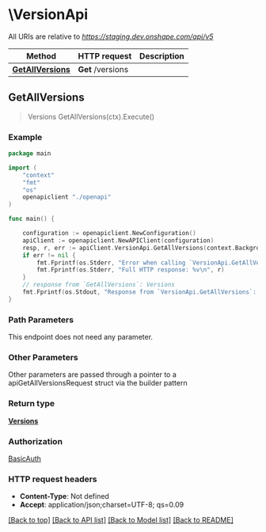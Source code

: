 # \VersionApi

All URIs are relative to *https://staging.dev.onshape.com/api/v5*

Method | HTTP request | Description
------------- | ------------- | -------------
[**GetAllVersions**](VersionApi.md#GetAllVersions) | **Get** /versions | 



## GetAllVersions

> Versions GetAllVersions(ctx).Execute()



### Example

```go
package main

import (
    "context"
    "fmt"
    "os"
    openapiclient "./openapi"
)

func main() {

    configuration := openapiclient.NewConfiguration()
    apiClient := openapiclient.NewAPIClient(configuration)
    resp, r, err := apiClient.VersionApi.GetAllVersions(context.Background()).Execute()
    if err != nil {
        fmt.Fprintf(os.Stderr, "Error when calling `VersionApi.GetAllVersions``: %v\n", err)
        fmt.Fprintf(os.Stderr, "Full HTTP response: %v\n", r)
    }
    // response from `GetAllVersions`: Versions
    fmt.Fprintf(os.Stdout, "Response from `VersionApi.GetAllVersions`: %v\n", resp)
}
```

### Path Parameters

This endpoint does not need any parameter.

### Other Parameters

Other parameters are passed through a pointer to a apiGetAllVersionsRequest struct via the builder pattern


### Return type

[**Versions**](Versions.md)

### Authorization

[BasicAuth](../README.md#BasicAuth)

### HTTP request headers

- **Content-Type**: Not defined
- **Accept**: application/json;charset=UTF-8; qs=0.09

[[Back to top]](#) [[Back to API list]](../README.md#documentation-for-api-endpoints)
[[Back to Model list]](../README.md#documentation-for-models)
[[Back to README]](../README.md)

